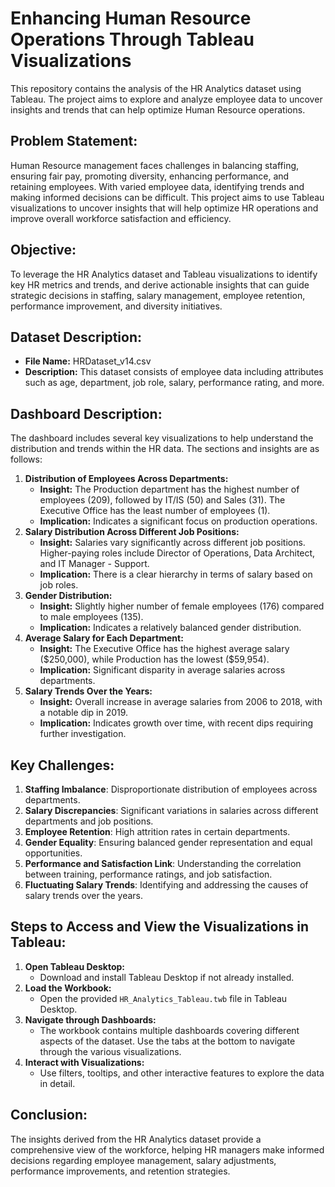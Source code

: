 <body>
    <h1>Enhancing Human Resource Operations Through Tableau Visualizations</h1>
    <p>This repository contains the analysis of the HR Analytics dataset using Tableau. The project aims to explore and analyze employee data to uncover insights and trends that can help optimize Human Resource operations.</p>
    <h2>Problem Statement:</h2>
    <p>Human Resource management faces challenges in balancing staffing, ensuring fair pay, promoting diversity, enhancing performance, and retaining employees. With varied employee data, identifying trends and making informed decisions can be difficult. This project aims to use Tableau visualizations to uncover insights that will help optimize HR operations and improve overall workforce satisfaction and efficiency.</p>
    <h2>Objective:</h2>
    <p>To leverage the HR Analytics dataset and Tableau visualizations to identify key HR metrics and trends, and derive actionable insights that can guide strategic decisions in staffing, salary management, employee retention, performance improvement, and diversity initiatives.</p>
    <h2>Dataset Description:</h2>
    <ul>
        <li><strong>File Name:</strong> HRDataset_v14.csv</li>
        <li><strong>Description:</strong> This dataset consists of employee data including attributes such as age, department, job role, salary, performance rating, and more.</li>
    </ul>
    <h2>Dashboard Description:</h2>
    <p>The dashboard includes several key visualizations to help understand the distribution and trends within the HR data. The sections and insights are as follows:</p>
    <ol>
        <li>
            <strong>Distribution of Employees Across Departments:</strong>
            <ul>
                <li><strong>Insight:</strong> The Production department has the highest number of employees (209), followed by IT/IS (50) and Sales (31). The Executive Office has the least number of employees (1).</li>
                <li><strong>Implication:</strong> Indicates a significant focus on production operations.</li>
            </ul>
        </li>
        <li>
            <strong>Salary Distribution Across Different Job Positions:</strong>
            <ul>
                <li><strong>Insight:</strong> Salaries vary significantly across different job positions. Higher-paying roles include Director of Operations, Data Architect, and IT Manager - Support.</li>
                <li><strong>Implication:</strong> There is a clear hierarchy in terms of salary based on job roles.</li>
            </ul>
        </li>
        <li>
            <strong>Gender Distribution:</strong>
            <ul>
                <li><strong>Insight:</strong> Slightly higher number of female employees (176) compared to male employees (135).</li>
                <li><strong>Implication:</strong> Indicates a relatively balanced gender distribution.</li>
            </ul>
        </li>
        <li>
            <strong>Average Salary for Each Department:</strong>
            <ul>
                <li><strong>Insight:</strong> The Executive Office has the highest average salary ($250,000), while Production has the lowest ($59,954).</li>
                <li><strong>Implication:</strong> Significant disparity in average salaries across departments.</li>
            </ul>
        </li>
        <li>
            <strong>Salary Trends Over the Years:</strong>
            <ul>
                <li><strong>Insight:</strong> Overall increase in average salaries from 2006 to 2018, with a notable dip in 2019.</li>
                <li><strong>Implication:</strong> Indicates growth over time, with recent dips requiring further investigation.</li>
            </ul>
        </li>
    </ol>
    <h2>Key Challenges:</h2>
    <ol>
        <li><strong>Staffing Imbalance</strong>: Disproportionate distribution of employees across departments.</li>
        <li><strong>Salary Discrepancies</strong>: Significant variations in salaries across different departments and job positions.</li>
        <li><strong>Employee Retention</strong>: High attrition rates in certain departments.</li>
        <li><strong>Gender Equality</strong>: Ensuring balanced gender representation and equal opportunities.</li>
        <li><strong>Performance and Satisfaction Link</strong>: Understanding the correlation between training, performance ratings, and job satisfaction.</li>
        <li><strong>Fluctuating Salary Trends</strong>: Identifying and addressing the causes of salary trends over the years.</li>
    </ol>
    <h2>Steps to Access and View the Visualizations in Tableau:</h2>
    <ol>
        <li>
            <strong>Open Tableau Desktop:</strong>
            <ul>
                <li>Download and install Tableau Desktop if not already installed.</li>
            </ul>
        </li>
        <li>
            <strong>Load the Workbook:</strong>
            <ul>
                <li>Open the provided <code>HR_Analytics_Tableau.twb</code> file in Tableau Desktop.</li>
            </ul>
        </li>
        <li>
            <strong>Navigate through Dashboards:</strong>
            <ul>
                <li>The workbook contains multiple dashboards covering different aspects of the dataset. Use the tabs at the bottom to navigate through the various visualizations.</li>
            </ul>
        </li>
        <li>
            <strong>Interact with Visualizations:</strong>
            <ul>
                <li>Use filters, tooltips, and other interactive features to explore the data in detail.</li>
            </ul>
        </li>
    </ol>
    <h2>Conclusion:</h2>
    <p>The insights derived from the HR Analytics dataset provide a comprehensive view of the workforce, helping HR managers make informed decisions regarding employee management, salary adjustments, performance improvements, and retention strategies.</p>
</body>
